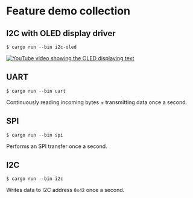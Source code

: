 # Feature demo collection

## I2C with OLED display driver

``` console
$ cargo run --bin i2c-oled
```

[![YouTube video showing the OLED displaying text](https://img.youtube.com/vi/0sJZpEWOLNc/0.jpg)](http://www.youtube.com/watch?v=0sJZpEWOLNc "pretty HAL machine demo 1")



## UART

``` console
$ cargo run --bin uart
```
Continuously reading incoming bytes + transmitting data once a second. 



## SPI

``` console
$ cargo run --bin spi
```
Performs an SPI transfer once a second.



## I2C

``` console
$ cargo run --bin i2c
```
Writes data to I2C address `0x42` once a second.